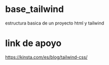 # base_tailwind
estructura basica de un proyecto html y tailwind 

# link de apoyo 
https://kinsta.com/es/blog/tailwind-css/